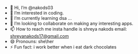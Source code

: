 - 👋 Hi, I’m @nakods03
- 👀 I’m interested in coding.
- 🌱 I’m currently learning dsa ...
- 💞️ I’m looking to collaborate on making any interesting apps.
- 📫 How to reach me insta handle is shreya nakods email: shreyanakods17@gmail.com
- 😄 Pronouns: she\her
- ⚡ Fun fact: i work better when i eat dark chocolates

<!---
nakods03/nakods03 is a ✨ special ✨ repository because its `README.md` (this file) appears on your GitHub profile.
You can click the Preview link to take a look at your changes.
--->
